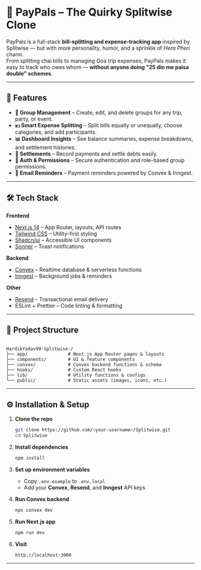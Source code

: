 
# 💸 PayPals – The Quirky Splitwise Clone


PayPals is a full-stack **bill-splitting and expense-tracking app** inspired by Splitwise — but with more personality, humor, and a sprinkle of *Hera Pheri* charm.  
From splitting chai bills to managing Goa trip expenses, PayPals makes it easy to track who owes whom — **without anyone doing "25 din me paisa double" schemes**.

---

## 🚀 Features

- **👥 Group Management** – Create, edit, and delete groups for any trip, party, or event.
- **💵 Smart Expense Splitting** – Split bills equally or unequally, choose categories, and add participants.
- **📊 Dashboard Insights** – See balance summaries, expense breakdowns, and settlement histories.
- **🤝 Settlements** – Record payments and settle debts easily.
- **🔐 Auth & Permissions** – Secure authentication and role-based group permissions.
- **📩 Email Reminders** – Payment reminders powered by Convex & Inngest.

---

## 🛠️ Tech Stack

**Frontend**
- [Next.js 14](https://nextjs.org/) – App Router, layouts, API routes
- [Tailwind CSS](https://tailwindcss.com/) – Utility-first styling
- [Shadcn/ui](https://ui.shadcn.com/) – Accessible UI components
- [Sonner](https://sonner.emilkowal.ski/) – Toast notifications

**Backend**
- [Convex](https://convex.dev/) – Realtime database & serverless functions
- [Inngest](https://www.inngest.com/) – Background jobs & reminders

**Other**
- [Resend](https://resend.com/) – Transactional email delivery
- ESLint + Prettier – Code linting & formatting

---

## 📂 Project Structure

```

HardikYadav99-Splitwise-/
├── app/               # Next.js App Router pages & layouts
├── components/        # UI & feature components
├── convex/            # Convex backend functions & schema
├── hooks/             # Custom React hooks
├── lib/               # Utility functions & configs
└── public/            # Static assets (images, icons, etc.)

````

---

## ⚙️ Installation & Setup

1. **Clone the repo**
   ```bash
   git clone https://github.com/<your-username>/Splitwise.git
   cd Splitwise


2. **Install dependencies**

   ```bash
   npm install
   ```

3. **Set up environment variables**

   * Copy `.env.example` to `.env.local`
   * Add your **Convex**, **Resend**, and **Inngest** API keys

4. **Run Convex backend**

   ```bash
   npx convex dev
   ```

5. **Run Next.js app**

   ```bash
   npm run dev
   ```

6. **Visit**

   ```
   http://localhost:3000
   ```

---

